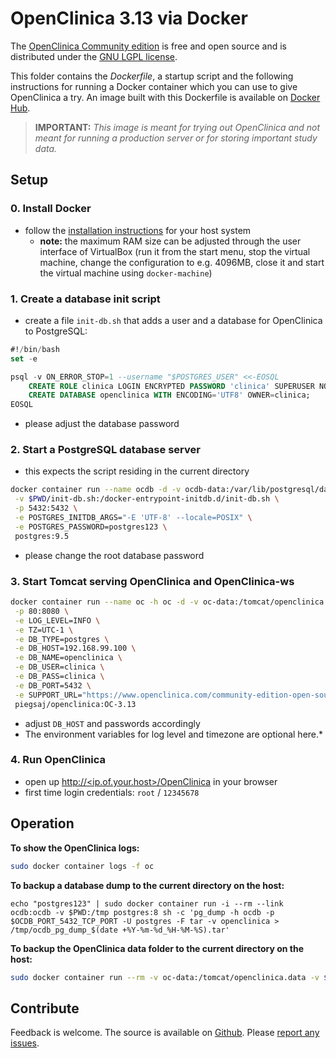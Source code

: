 # OpenClinica 3.13 via Docker

The [OpenClinica Community edition](https://www.openclinica.com/community-edition-open-source-edc/) is free and open source and is distributed under the [GNU LGPL license](https://www.openclinica.com/gnu-lgpl-open-source-license). 

This folder contains the *Dockerfile*, a startup script and the following instructions for running a Docker container  which you can use to give OpenClinica a try. An image built with this Dockerfile is available on [Docker Hub](https://registry.hub.docker.com/u/piegsaj/openclinica/).

> **IMPORTANT:** *This image is meant for trying out OpenClinica and not meant for running a production server or for storing important study data.*

## Setup

### 0. Install Docker

* follow the [installation instructions](http://docs.docker.com/installation/) for your host system
    * **note:** the maximum RAM size can be adjusted through the user interface of VirtualBox (run it from the start menu, stop the virtual machine, change the configuration to e.g. 4096MB, close it and start the virtual machine using `docker-machine`)

### 1. Create a database init script

* create a file `init-db.sh` that adds a user and a database for OpenClinica to PostgreSQL:

```sql
#!/bin/bash
set -e

psql -v ON_ERROR_STOP=1 --username "$POSTGRES_USER" <<-EOSQL
    CREATE ROLE clinica LOGIN ENCRYPTED PASSWORD 'clinica' SUPERUSER NOINHERIT NOCREATEDB NOCREATEROLE;
    CREATE DATABASE openclinica WITH ENCODING='UTF8' OWNER=clinica;
EOSQL
```

* please adjust the database password

### 2. Start a PostgreSQL database server

* this expects the script residing in the current directory

```sh
docker container run --name ocdb -d -v ocdb-data:/var/lib/postgresql/data \
 -v $PWD/init-db.sh:/docker-entrypoint-initdb.d/init-db.sh \
 -p 5432:5432 \
 -e POSTGRES_INITDB_ARGS="-E 'UTF-8' --locale=POSIX" \
 -e POSTGRES_PASSWORD=postgres123 \
 postgres:9.5
```

* please change the root database password

### 3. Start Tomcat serving OpenClinica and OpenClinica-ws

```sh
docker container run --name oc -h oc -d -v oc-data:/tomcat/openclinica.data \
 -p 80:8080 \
 -e LOG_LEVEL=INFO \
 -e TZ=UTC-1 \
 -e DB_TYPE=postgres \
 -e DB_HOST=192.168.99.100 \
 -e DB_NAME=openclinica \
 -e DB_USER=clinica \
 -e DB_PASS=clinica \
 -e DB_PORT=5432 \
 -e SUPPORT_URL="https://www.openclinica.com/community-edition-open-source-edc/" \
 piegsaj/openclinica:OC-3.13
```

* adjust `DB_HOST` and passwords accordingly
* The environment variables for log level and timezone are optional here.*

### 4. Run OpenClinica

* open up [http://&lt;ip.of.your.host&gt;/OpenClinica](http://<ip.of.your.host>/OpenClinica) in your browser
* first time login credentials: `root` / `12345678`

## Operation

**To show the OpenClinica logs:**

```sh
sudo docker container logs -f oc
```

**To backup a database dump to the current directory on the host:**

```
echo "postgres123" | sudo docker container run -i --rm --link ocdb:ocdb -v $PWD:/tmp postgres:8 sh -c 'pg_dump -h ocdb -p $OCDB_PORT_5432_TCP_PORT -U postgres -F tar -v openclinica > /tmp/ocdb_pg_dump_$(date +%Y-%m-%d_%H-%M-%S).tar'
```

**To backup the OpenClinica data folder to the current directory on the host:**

```sh
sudo docker container run --rm -v oc-data:/tomcat/openclinica.data -v $PWD:/tmp piegsaj/openclinica tar cvf /tmp/oc_data_backup_$(date +%Y-%m-%d_%H-%M-%S).tar /tomcat/openclinica.data
```

## Contribute

Feedback is welcome. The source is available on [Github](https://github.com/JensPiegsa/OpenClinica/). Please [report any issues](https://github.com/JensPiegsa/OpenClinica/issues).

